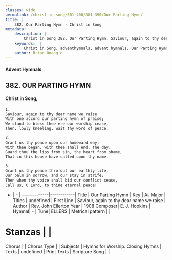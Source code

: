 ```yaml
---
classes: wide
permalink: /christ-in-song/301-400/381-390/Our-Parting-Hymn/
title: |
    382. Our Parting Hymn - Christ in Song
metadata:
    description: |
        Christ in Song 382. Our Parting Hymn. Saviour, again to thy dear name we raise With one accord our parting hymn of praise; We stand to bless thee ere our worship cease, Then, lowly kneeling, wait thy word of peace.
    keywords:  |
        Christ in Song, adventhymnals, advent hymnals, Our Parting Hymn, Saviour, again to thy dear name we raise. 
    author: Brian Onang'o
---
```


#### Advent Hymnals
## 382. OUR PARTING HYMN
####  Christ in Song,

```txt
1.
Saviour, again to thy dear name we raise
With one accord our parting hymn of praise;
We stand to bless thee ere our worship cease,
Then, lowly kneeling, wait thy word of peace.

2.
Grant us thy peace upon our homeward way;
With thee began, with thee shall end, the day;
Guard thou the lips from sin, the heart from shame,
That in this house have called upon thy name.

3.
Grant us thy peace thro'out our earthly life,
Our balm in sorrow, and our stay in strife;
Then when thy voice shall bid our conflict cease,
Call us, O Lord, to thine eternal peace!

```

- |   -  |
-------------|------------|
Title | Our Parting Hymn |
Key | A♭ Major |
Titles | undefined |
First Line | Saviour, again to thy dear name we raise |
Author | Rev. John Ellerton
Year | 1908
Composer| E. J. Hopkins |
Hymnal|  - |
Tune| ELLERS |
Metrical pattern | |
# Stanzas |  |
Chorus |  |
Chorus Type |  |
Subjects | Hymns for Worship: Closing Hymns |
Texts | undefined |
Print Texts | 
Scripture Song |  |
    
